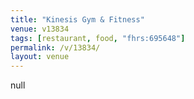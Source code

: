 ```yaml
---
title: "Kinesis Gym & Fitness"
venue: v13834
tags: [restaurant, food, "fhrs:695648"]
permalink: /v/13834/
layout: venue
---
```

null
